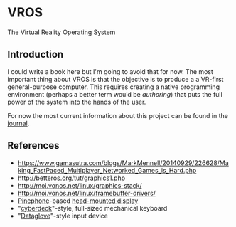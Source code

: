 # VROS

The Virtual Reality Operating System

## Introduction

I could write a book here but I'm going to avoid that for now.  The most important thing about VROS is that the objective is to produce a a VR-first general-purpose computer.  This requires creating a native programming environment (perhaps a better term would be *authoring*) that puts the full power of the system into the hands of the user.

For now the most current information about this project can be found in the [journal](journal.md).


## References

* https://www.gamasutra.com/blogs/MarkMennell/20140929/226628/Making_FastPaced_Multiplayer_Networked_Games_is_Hard.php
* http://betteros.org/tut/graphics1.php
* http://moi.vonos.net/linux/graphics-stack/
* http://moi.vonos.net/linux/framebuffer-drivers/
* [Pinephone](https://www.pine64.org/pinephone/)-based [head-mounted display](https://en.wikipedia.org/wiki/Head-mounted_display)
* "[cyberdeck](https://en.wikipedia.org/wiki/Sprawl_trilogy)"-style, full-sized mechanical keyboard
* "[Dataglove](https://en.wikipedia.org/wiki/Wired_glove)"-style input device
